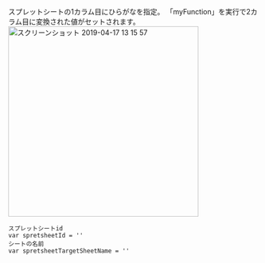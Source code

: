 スプレットシートの1カラム目にひらがなを指定。
「myFunction」を実行で2カラム目に変換された値がセットされます。
<img width="382" alt="スクリーンショット 2019-04-17 13 15 57" src="https://user-images.githubusercontent.com/38547824/56260839-baeedd00-6113-11e9-9ef9-64e598c17267.png">
```
スプレットシートid
var spretsheetId = ''
シートの名前
var spretsheetTargetSheetName = ''
```

